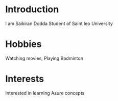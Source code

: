 # Introduction 
I am Saikiran Dodda Student of Saint leo University
# Hobbies
Watching movies, Playing Badminton
# Interests
Interested in learning Azure concepts

